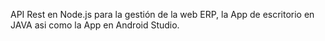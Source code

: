 API Rest en Node.js para la gestión de la web ERP, la App de escritorio en JAVA asi como la App en Android Studio.
